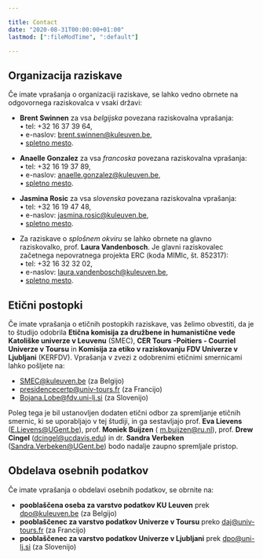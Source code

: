 ```yaml
---

title: Contact
date: "2020-08-31T00:00:00+01:00"
lastmod: [":fileModTime", ":default"]

---
```


## Organizacija raziskave
Če imate vprašanja o organizaciji raziskave, se lahko vedno obrnete na odgovornega raziskovalca v vsaki državi:

- **Brent Swinnen** za vsa *belgijska* povezana raziskovalna vprašanja: \
• tel: +32 16 37 39 64, \
• e-naslov: brent.swinnen@kuleuven.be, \
• [spletno mesto](https://www.kuleuven.be/wieiswie/en/person/00113344).

- **Anaelle Gonzalez** za vsa *francoska* povezana raziskovalna vprašanja: \
• tel: +32 16 19 37 89, \
• e-naslov: anaelle.gonzalez@kuleuven.be, \
• [spletno mesto](https://www.kuleuven.be/wieiswie/en/person/00136069).

- **Jasmina Rosic** za vsa *slovenska* povezana raziskovalna vprašanja: \
• tel: +32 16 19 47 48, \
• e-naslov: jasmina.rosic@kuleuven.be, \
• [spletno mesto](https://www.kuleuven.be/wieiswie/en/person/00142166).

- Za raziskave o *splošnem okviru* se lahko obrnete na glavno raziskovalko, prof. **Laura Vandenbosch**. Je glavni raziskovalec začetnega nepovratnega projekta ERC (koda MIMIc, št. 852317): \
• tel: +32 16 32 32 02, \
• e-naslov: laura.vandenbosch@kuleuven.be, \
• [spletno mesto](https://www.kuleuven.be/wieiswie/en/person/00060068).

## Etični postopki
Če imate vprašanja o etičnih postopkih raziskave, vas želimo obvestiti, da je to študijo odobrila **Etična komisija za družbene in humanistične vede Katoliške univerze v Leuvenu** (SMEC), **CER Tours -Poitiers - Courriel Univerze v Toursu** in **Komisija za etiko v raziskovanju FDV Univerze v Ljubljani** (KERFDV).
Vprašanja v zvezi z odobrenimi etičnimi smernicami lahko pošljete na:

- SMEC@kuleuven.be (za Belgijo)
- presidencecertp@univ-tours.fr (za Francijo)
- Bojana.Lobe@fdv.uni-lj.si (za Slovenijo)

Poleg tega je bil ustanovljen dodaten etični odbor za spremljanje etičnih smernic, ki se uporabljajo v tej študiji, in ga sestavljajo prof. **Eva Lievens** (E.Lievens@UGent.be), prof. **Moniek Buijzen** ( m.buijzen@ru.nl), prof. **Drew Cingel** (dcingel@ucdavis.edu) in dr. **Sandra Verbeken** (Sandra.Verbeken@UGent.be) bodo nadalje zaupno spremljale pristop.

## Obdelava osebnih podatkov
Če imate vprašanja o obdelavi osebnih podatkov, se obrnite na:
- **pooblaščena oseba za varstvo podatkov KU Leuven** prek dpo@kuleuven.be (za Belgijo)
- **pooblaščenec za varstvo podatkov Univerze v Toursu** preko daj@univ-tours.fr (za Francijo)
- **pooblaščenec za varstvo podatkov Univerze v Ljubljani** prek dpo@uni-lj.si (za Slovenijo)